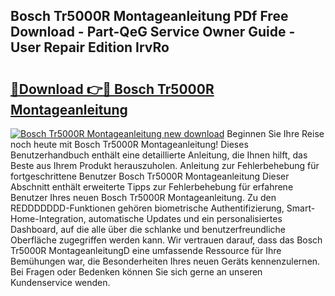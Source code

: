 ## Bosch Tr5000R Montageanleitung PDf Free Download - Part-QeG Service Owner Guide - User Repair Edition IrvRo

# <h2><a href="http://df8kso.blite.top/?on=Bosch+Tr5000R+Montageanleitung">🔗Download 👉🔴 Bosch Tr5000R Montageanleitung</a></h2>

[![Bosch Tr5000R Montageanleitung new download](https://i.imgur.com/lujVjoI.png)](http://df8kso.blite.top/?on=Bosch+Tr5000R+Montageanleitung)
Beginnen Sie Ihre Reise noch heute mit Bosch Tr5000R Montageanleitung! Dieses Benutzerhandbuch enthält eine detaillierte Anleitung, die Ihnen hilft, das Beste aus Ihrem Produkt herauszuholen. Anleitung zur Fehlerbehebung für fortgeschrittene Benutzer Bosch Tr5000R Montageanleitung Dieser Abschnitt enthält erweiterte Tipps zur Fehlerbehebung für erfahrene Benutzer Ihres neuen Bosch Tr5000R Montageanleitung. Zu den REDDDDDDD-Funktionen gehören biometrische Authentifizierung, Smart-Home-Integration, automatische Updates und ein personalisiertes Dashboard, auf die alle über die schlanke und benutzerfreundliche Oberfläche zugegriffen werden kann. Wir vertrauen darauf, dass das Bosch Tr5000R MontageanleitungD eine umfassende Ressource für Ihre Bemühungen war, die Besonderheiten Ihres neuen Geräts kennenzulernen. Bei Fragen oder Bedenken können Sie sich gerne an unseren Kundenservice wenden.
